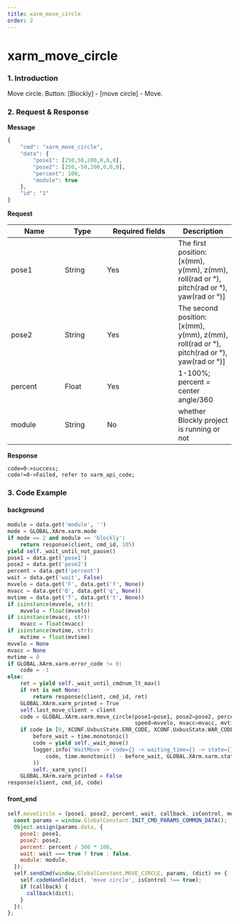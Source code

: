 ```yaml
---
title: xarm_move_circle
order: 2
---
```

# xarm_move_circle
### 1. Introduction
Move circle.
Button: \[Blockly] - \[move circle] - Move.
### 2. Request & Response
**Message**

```php
{
    "cmd": "xarm_move_circle",
    "data": {
        "pose1": [250,50,200,0,0,0],
        "pose2": [250,-50,200,0,0,0],
        "percent": 100, 
        "module": true
    },
    "id": "1"
}
```
**Request**
<table data-full-width="true"><thead><tr><th width="105">Name</th><th width="79">Type</th><th width="144">Required fields</th><th>Description</th></tr></thead><tbody><tr><td>pose1</td><td>String</td><td>Yes</td><td>The first position: [x(mm), y(mm), z(mm), roll(rad or °), pitch(rad or °), yaw(rad or °)]</td></tr><tr><td>pose2</td><td>String</td><td>Yes</td><td>The second position: [x(mm), y(mm), z(mm), roll(rad or °), pitch(rad or °), yaw(rad or °)]</td></tr><tr><td>percent</td><td>Float</td><td>Yes</td><td>1-100%; percent = center angle/360</td></tr><tr><td>module</td><td>String</td><td>No</td><td>whether Blockly project is running or not</td></tr></tbody></table>

**Response**
```
code=0->success;
code!=0->Failed, refer to xarm_api_code;
```
### 3. Code Example
#### background
```python
module = data.get('module', '')
mode = GLOBAL.XArm.xarm.mode
if mode == 2 and module == 'blockly':
    return response(client, cmd_id, 105)
yield self._wait_until_not_pause()
pose1 = data.get('pose1')
pose2 = data.get('pose2')
percent = data.get('percent')
wait = data.get('wait', False)
mvvelo = data.get('F', data.get('f', None))
mvacc = data.get('Q', data.get('q', None))
mvtime = data.get('T', data.get('t', None))
if isinstance(mvvelo, str):
    mvvelo = float(mvvelo)
if isinstance(mvacc, str):
    mvacc = float(mvacc)
if isinstance(mvtime, str):
    mvtime = float(mvtime)
mvvelo = None
mvacc = None
mvtime = 0
if GLOBAL.XArm.xarm.error_code != 0:
    code = -1
else:
    ret = yield self._wait_until_cmdnum_lt_max()
    if ret is not None:
        return response(client, cmd_id, ret)
    GLOBAL.XArm.xarm_printed = True
    self.last_move_client = client
    code = GLOBAL.XArm.xarm.move_circle(pose1=pose1, pose2=pose2, percent=percent,
                                        speed=mvvelo, mvacc=mvacc, mvtime=mvtime, wait=False)
    if code in [0, XCONF.UxbusState.ERR_CODE, XCONF.UxbusState.WAR_CODE] and wait:
        before_wait = time.monotonic()
        code = yield self._wait_move()
        logger.info('WaitMove -> code={} -> waiting_time={} -> state={}'.format(
            code, time.monotonic() - before_wait, GLOBAL.XArm.xarm.state
        ))
        self._xarm_sync()
    GLOBAL.XArm.xarm_printed = False
response(client, cmd_id, code)
```
#### front\_end
```javascript
self.moveCircle = (pose1, pose2, percent, wait, callback, isControl, module) => {
  const params = window.GlobalConstant.INIT_CMD_PARAMS_COMMON_DATA();
  Object.assign(params.data, {
    pose1: pose1,
    pose2: pose2,
    percent: percent / 360 * 100,
    wait: wait === true ? true : false,
    module: module,
  });
  self.sendCmd(window.GlobalConstant.MOVE_CIRCLE, params, (dict) => {
    self.codeHandle(dict, 'move circle', isControl !== true);
    if (callback) {
      callback(dict);
    }
  });
};
```
